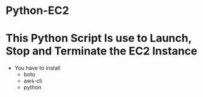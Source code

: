 # Python-EC2
This Python Script Is use to Launch, Stop and Terminate the EC2 Instance
============
* You have to install
  * boto
  * aws-cli
  * python
